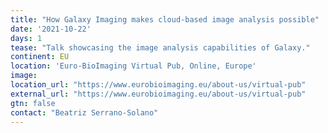 ```yaml
---
title: "How Galaxy Imaging makes cloud-based image analysis possible"
date: '2021-10-22'
days: 1
tease: "Talk showcasing the image analysis capabilities of Galaxy."
continent: EU
location: 'Euro-BioImaging Virtual Pub, Online, Europe'
image: 
location_url: "https://www.eurobioimaging.eu/about-us/virtual-pub"
external_url: "https://www.eurobioimaging.eu/about-us/virtual-pub"
gtn: false
contact: "Beatriz Serrano-Solano"
---
```

